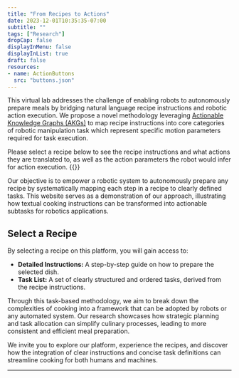 ```yaml
---
title: "From Recipes to Actions"
date: 2023-12-01T10:35:35-07:00
subtitle: ""
tags: ["Research"]
dropCap: false
displayInMenu: false
displayInList: true
draft: false
resources:
- name: ActionButtons
  src: "buttons.json"
---
```

This virtual lab addresses the challenge of enabling robots to autonomously prepare meals by bridging natural language recipe instructions and robotic action execution. We propose a novel methodology leveraging <a href="https://vib.ai.uni-bremen.de/page/labs/actionable-knowledge-graph-laboratory/">Actionable Knowledge Graphs (AKGs)</a> to map recipe instructions into core categories of robotic manipulation task which represent specific motion parameters required for task execution.

Please select a recipe below to see the recipe instructions and what actions they are translated to, as well as the action parameters the robot would infer for action execution.
{{<OrderedActions>}}

<!--more-->


<p>
        Our objective is to empower a robotic system to autonomously prepare any recipe
        by systematically mapping each step in a recipe to clearly defined tasks. This
        website serves as a demonstration of our approach, illustrating how textual
        cooking instructions can be transformed into actionable subtasks for robotics
        applications.
    </p>

<h2>Select a Recipe</h2>
    <p>
        By selecting a recipe on this platform, you will gain access to:
    </p>
    <ul>
        <li><strong>Detailed Instructions:</strong> A step-by-step guide on how to prepare the selected dish.</li>
        <li><strong>Task List:</strong> A set of clearly structured and ordered tasks, derived from the recipe
            instructions.</li>
    </ul>

<p>
        Through this task-based methodology, we aim to break down the complexities of
        cooking into a framework that can be adopted by robots or any automated system.
        Our research showcases how strategic planning and task allocation can simplify
        culinary processes, leading to more consistent and efficient meal preparation.
</p>

<p>
        We invite you to explore our platform, experience the recipes, and discover how
        the integration of clear instructions and concise task definitions can streamline
        cooking for both humans and machines.
</p>
<hr>
